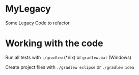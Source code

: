 # MyLegacy

Some Legacy Code to refactor

# Working with the code

Run all tests with `./gradlew` (*nix) or `gradlew.bat` (Windows)

Create project files with `./gradlew eclipse` or `./gradlew idea`

